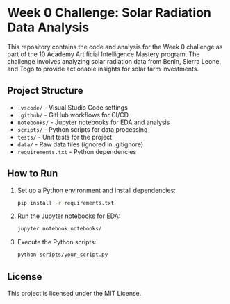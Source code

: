 # Week 0 Challenge: Solar Radiation Data Analysis

This repository contains the code and analysis for the Week 0 challenge as part of the 10 Academy Artificial Intelligence Mastery program. The challenge involves analyzing solar radiation data from Benin, Sierra Leone, and Togo to provide actionable insights for solar farm investments.

## Project Structure
- `.vscode/` - Visual Studio Code settings
- `.github/` - GitHub workflows for CI/CD
- `notebooks/` - Jupyter notebooks for EDA and analysis
- `scripts/` - Python scripts for data processing
- `tests/` - Unit tests for the project
- `data/` - Raw data files (ignored in .gitignore)
- `requirements.txt` - Python dependencies

## How to Run
1. Set up a Python environment and install dependencies:
    ```bash
    pip install -r requirements.txt
    ```

2. Run the Jupyter notebooks for EDA:
    ```bash
    jupyter notebook notebooks/
    ```

3. Execute the Python scripts:
    ```bash
    python scripts/your_script.py
    ```

## License
This project is licensed under the MIT License.

